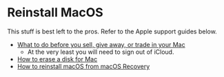 # Reinstall MacOS

This stuff is best left to the pros. Refer to the Apple support guides below.

- [What to do before you sell, give away, or trade in your Mac](https://support.apple.com/en-us/HT201065)
  - At the very least you will need to sign out of iCloud.
- [How to erase a disk for Mac](https://support.apple.com/en-ca/HT208496)
- [How to reinstall macOS from macOS Recovery](https://support.apple.com/en-us/HT204904)
